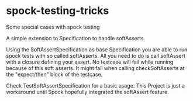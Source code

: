 spock-testing-tricks
====================

Some special cases with spock testing

A simple extension to Specification to handle softAsserts.

Using the SoftAssertSpecification as base Specification you are able to run spock tests with so called softAsserts.
All you need to do is call softAssert with a closure defining your assert.
No testcase will fail while running because of this soft asserts.
It might fail when calling checkSoftAsserts at the "expect/then" block of the testcase.

Check TestSoftAssertSpecification for a basic usage.
This Project is just a workaround until Spock hopefully integrated the softAssert feature.



